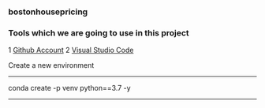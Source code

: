 ### bostonhousepricing

### Tools which we are going to use in this project

1 [Github Account]("https://github.com/")
2 [Visual Studio Code]("https://code.visualstudio.com/download")

Create a new environment

---

conda create -p venv python==3.7 -y

---
